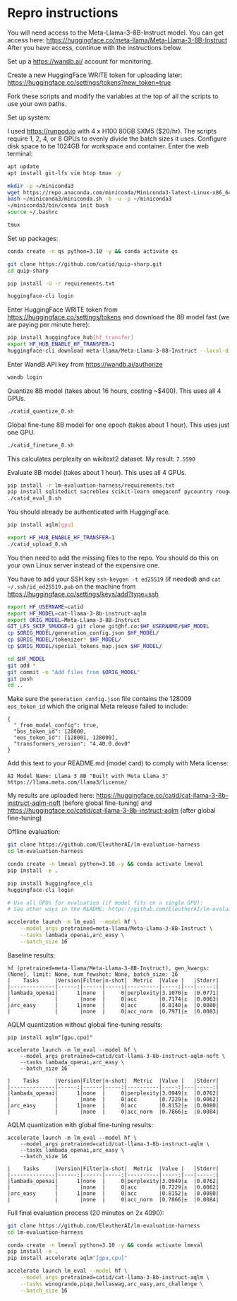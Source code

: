 # Repro instructions

You will need access to the Meta-Llama-3-8B-Instruct model.  You can get access here: https://huggingface.co/meta-llama/Meta-Llama-3-8B-Instruct  After you have access, continue with the instructions below.

Set up a https://wandb.ai/ account for monitoring.

Create a new HuggingFace WRITE token for uploading later: https://huggingface.co/settings/tokens?new_token=true

Fork these scripts and modify the variables at the top of all the scripts to use your own paths.

Set up system:

I used https://runpod.io with 4 x H100 80GB SXM5 ($20/hr).  The scripts require 1, 2, 4, or 8 GPUs to evenly divide the batch sizes it uses.  Configure disk space to be 1024GB for workspace and container.  Enter the web terminal:

```bash
apt update
apt install git-lfs vim htop tmux -y
```

```bash
mkdir -p ~/miniconda3
wget https://repo.anaconda.com/miniconda/Miniconda3-latest-Linux-x86_64.sh -O ~/miniconda3/miniconda.sh
bash ~/miniconda3/miniconda.sh -b -u -p ~/miniconda3
~/miniconda3/bin/conda init bash
source ~/.bashrc

tmux
```

Set up packages:

```bash
conda create -n qs python=3.10 -y && conda activate qs

git clone https://github.com/catid/quip-sharp.git
cd quip-sharp

pip install -U -r requirements.txt

huggingface-cli login
```

Enter HuggingFace WRITE token from https://huggingface.co/settings/tokens and download the 8B model fast (we are paying per minute here):

```bash
pip install huggingface_hub[hf_transfer]
export HF_HUB_ENABLE_HF_TRANSFER=1
huggingface-cli download meta-llama/Meta-Llama-3-8B-Instruct --local-dir Meta-Llama-3-8B-Instruct
```

Enter WandB API key from https://wandb.ai/authorize

```bash
wandb login
```

Quantize 8B model (takes about 16 hours, costing ~$400).  This uses all 4 GPUs.

```bash
./catid_quantize_8.sh
```

Global fine-tune 8B model for one epoch (takes about 1 hour).  This uses just one GPU.

```bash
./catid_finetune_8.sh
```

This calculates perplexity on wikitext2 dataset.  My result: `7.5590`

Evaluate 8B model (takes about 1 hour).  This uses all 4 GPUs.

```bash
pip install -r lm-evaluation-harness/requirements.txt
pip install sqlitedict sacrebleu scikit-learn omegaconf pycountry rouge_score
./catid_eval_8.sh
```

You should already be authenticated with HuggingFace.

```bash
pip install aqlm[gpu]

export HF_HUB_ENABLE_HF_TRANSFER=1
./catid_upload_8.sh
```

You then need to add the missing files to the repo.  You should do this on your own Linux server instead of the expensive one.

You have to add your SSH key `ssh-keygen -t ed25519` (if needed) and `cat ~/.ssh/id_ed25519.pub` on the machine from https://huggingface.co/settings/keys/add?type=ssh

```bash
export HF_USERNAME=catid
export HF_MODEL=cat-llama-3-8b-instruct-aqlm
export ORIG_MODEL=Meta-Llama-3-8B-Instruct
GIT_LFS_SKIP_SMUDGE=1 git clone git@hf.co:$HF_USERNAME/$HF_MODEL
cp $ORIG_MODEL/generation_config.json $HF_MODEL/
cp $ORIG_MODEL/tokenizer* $HF_MODEL/
cp $ORIG_MODEL/special_tokens_map.json $HF_MODEL/

cd $HF_MODEL
git add *
git commit -m "Add files from $ORIG_MODEL"
git push
cd ..
```

Make sure the `generation_config.json` file contains the 128009 `eos_token_id` which the original Meta release failed to include:

```
{
  "_from_model_config": true,
  "bos_token_id": 128000,
  "eos_token_id": [128001, 128009],
  "transformers_version": "4.40.0.dev0"
}
```

Add this text to your README.md (model card) to comply with Meta license:
```
AI Model Name: Llama 3 8B "Built with Meta Llama 3" https://llama.meta.com/llama3/license/
```

My results are uploaded here: https://huggingface.co/catid/cat-llama-3-8b-instruct-aqlm-noft (before global fine-tuning) and https://huggingface.co/catid/cat-llama-3-8b-instruct-aqlm (after global fine-tuning)

Offline evaluation:

```bash
git clone https://github.com/EleutherAI/lm-evaluation-harness
cd lm-evaluation-harness

conda create -n lmeval python=3.10 -y && conda activate lmeval
pip install -e .

pip install huggingface_cli
huggingface-cli login

# Use all GPUs for evaluation (if model fits on a single GPU):
# See other ways in the README: https://github.com/EleutherAI/lm-evaluation-harness

accelerate launch -m lm_eval --model hf \
    --model_args pretrained=meta-llama/Meta-Llama-3-8B-Instruct \
    --tasks lambada_openai,arc_easy \
    --batch_size 16
```

Baseline results:

```
hf (pretrained=meta-llama/Meta-Llama-3-8B-Instruct), gen_kwargs: (None), limit: None, num_fewshot: None, batch_size: 16
|    Tasks     |Version|Filter|n-shot|  Metric  |Value |   |Stderr|
|--------------|------:|------|-----:|----------|-----:|---|-----:|
|lambada_openai|      1|none  |     0|perplexity|3.1070|±  |0.0771|
|              |       |none  |     0|acc       |0.7174|±  |0.0063|
|arc_easy      |      1|none  |     0|acc       |0.8140|±  |0.0080|
|              |       |none  |     0|acc_norm  |0.7971|±  |0.0083|
```

AQLM quantization without global fine-tuning results:

```
pip install aqlm"[gpu,cpu]"

accelerate launch -m lm_eval --model hf \
    --model_args pretrained=catid/cat-llama-3-8b-instruct-aqlm-noft \
    --tasks lambada_openai,arc_easy \
    --batch_size 16

|    Tasks     |Version|Filter|n-shot|  Metric  |Value |   |Stderr|
|--------------|------:|------|-----:|----------|-----:|---|-----:|
|lambada_openai|      1|none  |     0|perplexity|3.0949|±  |0.0762|
|              |       |none  |     0|acc       |0.7229|±  |0.0062|
|arc_easy      |      1|none  |     0|acc       |0.8152|±  |0.0080|
|              |       |none  |     0|acc_norm  |0.7866|±  |0.0084|
```

AQLM quantization with global fine-tuning results:

```
accelerate launch -m lm_eval --model hf \
    --model_args pretrained=catid/cat-llama-3-8b-instruct-aqlm \
    --tasks lambada_openai,arc_easy \
    --batch_size 16

|    Tasks     |Version|Filter|n-shot|  Metric  |Value |   |Stderr|
|--------------|------:|------|-----:|----------|-----:|---|-----:|
|lambada_openai|      1|none  |     0|perplexity|3.0949|±  |0.0762|
|              |       |none  |     0|acc       |0.7229|±  |0.0062|
|arc_easy      |      1|none  |     0|acc       |0.8152|±  |0.0080|
|              |       |none  |     0|acc_norm  |0.7866|±  |0.0084|
```

Full final evaluation process (20 minutes on 2x 4090):

```bash
git clone https://github.com/EleutherAI/lm-evaluation-harness
cd lm-evaluation-harness

conda create -n lmeval python=3.10 -y && conda activate lmeval
pip install -e .
pip install accelerate aqlm"[gpu,cpu]"

accelerate launch lm_eval --model hf \
    --model_args pretrained=catid/cat-llama-3-8b-instruct-aqlm \
    --tasks winogrande,piqa,hellaswag,arc_easy,arc_challenge \
    --batch_size 16
```
